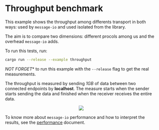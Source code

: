 # Throughput benchmark

This example shows the throughput among differents transport in both ways: used by `message-io` and used isolated from the library.

The aim is to compare two dimensions: different procols among us and the overhead `message-io` adds.

To run this tests, run:
```sh
cargo run --release --example throughput
```

*NOT FORGET** to run this example with the `--release` flag to get the real measurements.

The throughput is measured by sending *1GB* of data between two connected endpoints by **localhost**.
The measure starts when the sender starts sending the data and finished when the receiver receives
the entire data.

<p align="center">
  <img src="https://docs.google.com/drawings/d/e/2PACX-1vRbPf-P6iKnLV8xStrJq5jIiIl7slzRPRMUOf9WbrPgpa5FeBq6N-qSJkx46T41LzppUmVBIemT1pS3/pub?w=697&h=573"/>
</p>

To know more about `message-io` performance and how to interpret the results,
see the [performance](../../docs/performance.md) document.
